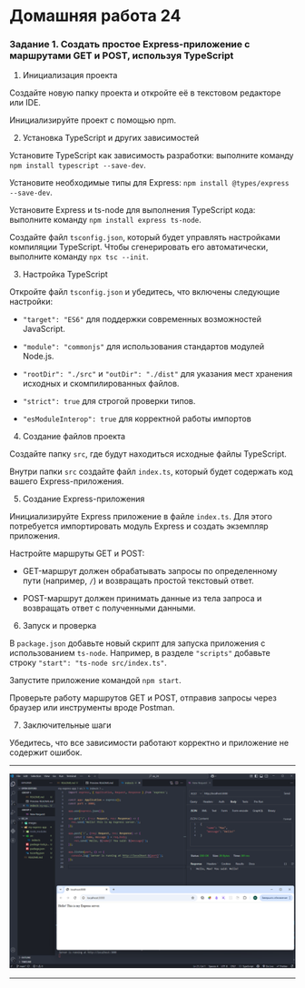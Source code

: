 # Домашняя работа 24


### Задание 1. Создать простое Express-приложение с маршрутами GET и POST, используя TypeScript

1. Инициализация проекта

Создайте новую папку проекта и откройте её в текстовом редакторе или IDE.

Инициализируйте проект с помощью npm.

2. Установка TypeScript и других зависимостей

Установите TypeScript как зависимость разработки: выполните команду `npm install typescript --save-dev`.

Установите необходимые типы для Express: `npm install @types/express --save-dev`.

Установите Express и ts-node для выполнения TypeScript кода: выполните команду `npm install express ts-node`.

Создайте файл `tsconfig.json`, который будет управлять настройками компиляции TypeScript. Чтобы сгенерировать его автоматически, выполните команду `npx tsc --init`.

3. Настройка TypeScript

Откройте файл `tsconfig.json` и убедитесь, что включены следующие настройки:

- `"target": "ES6"` для поддержки современных возможностей JavaScript.
    
- `"module": "commonjs"` для использования стандартов модулей Node.js.
    
- `"rootDir": "./src"` и `"outDir": "./dist"` для указания мест хранения исходных и скомпилированных файлов.
    
- `"strict": true` для строгой проверки типов.
    
- `"esModuleInterop": true` для корректной работы импортов
    

4. Создание файлов проекта

Создайте папку `src`, где будут находиться исходные файлы TypeScript.

Внутри папки `src` создайте файл `index.ts`, который будет содержать код вашего Express-приложения.

5. Создание Express-приложения

Инициализируйте Express приложение в файле `index.ts`. Для этого потребуется импортировать модуль Express и создать экземпляр приложения.

Настройте маршруты GET и POST:

- GET-маршрут должен обрабатывать запросы по определенному пути (например, `/`) и возвращать простой текстовый ответ.
    
- POST-маршрут должен принимать данные из тела запроса и возвращать ответ с полученными данными.
    

  

6. Запуск и проверка
    

  

В `package.json` добавьте новый скрипт для запуска приложения с использованием `ts-node`. Например, в разделе `"scripts"` добавьте строку `"start": "ts-node src/index.ts"`.

Запустите приложение командой `npm start`.

Проверьте работу маршрутов GET и POST, отправив запросы через браузер или инструменты вроде Postman.

  

7. Заключительные шаги
    

  

Убедитесь, что все зависимости работают корректно и приложение не содержит ошибок.

---


![скриншот](./images/img01.png)

---
